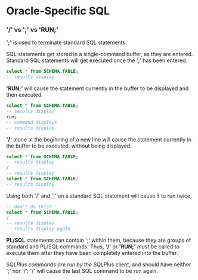 # Oracle-Specific SQL

### '/' vs ';' vs 'RUN;'

**';'** is used to terminate standard SQL statements.

SQL statements get stored in a single-command buffer, as they are entered. Standard SQL statements will get executed once the ';' has been entered.

```SQL
select * from SCHEMA.TABLE;
-- results display
```

**'RUN;'** will cause the statement currently in the buffer to be displayed and then executed.

```SQL
select * from SCHEMA.TABLE;
-- results display
run;
-- command displays
-- results display
```

**'/'** alone at the beginning of a new line will cause the statement currently in the buffer to be executed, without being displayed.

```SQL
select * from SCHEMA.TABLE;
-- results display
/
-- results display
select * from SCHEMA.TABLE/
-- results display
```

Using both '/' and ';' on a standard SQL statement will cause it to run twice.
```SQL
-- Don't do this!
select * from SCHEMA.TABLE;
/
-- results display
-- results display again
```

**PL/SQL** statements can contain ';' within them, because they are groups of standard and PL/SQL commands. Thus, **'/'** or **'RUN;'** *must* be called to execute them after they have been completely entered into the buffer.

SQL*Plus commands are run by the SQL*Plus client, and should have neither ';' nor '/'; '/' will cause the last SQL command to be run again.